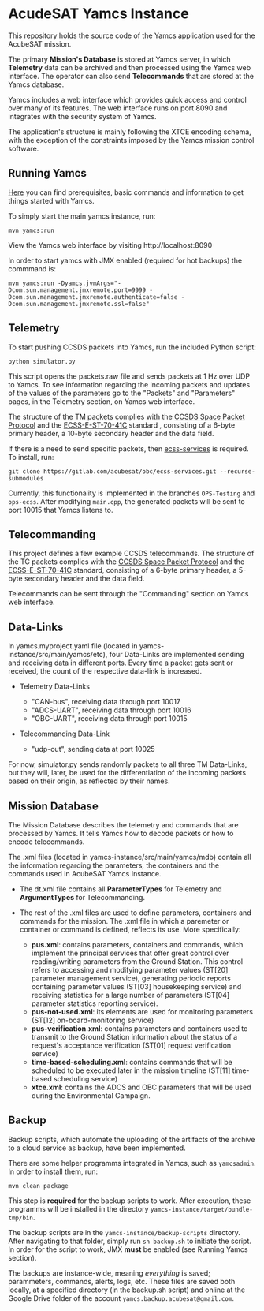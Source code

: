 # AcudeSAT Yamcs Instance

This repository holds the source code of the Yamcs application used for the AcubeSAT mission.

The primary **Mission's Database** is stored at Yamcs server, in which **Telemetry** data can be archived and then processed using the Yamcs web interface. The operator can also send **Telecommands** that are stored at the Yamcs database.

Yamcs includes a web interface which provides quick access and control over many of its features. The web interface runs on port 8090 and integrates with the security system of Yamcs.

The application's structure is mainly following the XTCE encoding schema, with the exception of the constraints imposed by the Yamcs mission control software.


## Running Yamcs

[Here](https://yamcs.org/getting-started) you can find prerequisites, basic commands and information to get things started with Yamcs.

To simply start the main yamcs instance, run:

    mvn yamcs:run

View the Yamcs web interface by visiting http://localhost:8090

In order to start yamcs with JMX enabled (required for hot backups) the commmand is:

    mvn yamcs:run -Dyamcs.jvmArgs="-Dcom.sun.management.jmxremote.port=9999 -Dcom.sun.management.jmxremote.authenticate=false -Dcom.sun.management.jmxremote.ssl=false"

## Telemetry

To start pushing CCSDS packets into Yamcs, run the included Python script:

    python simulator.py

This script opens the packets.raw file and sends packets at 1 Hz over UDP to Yamcs. To see information regarding the incoming packets and updates of the values of the parameters go to the "Packets" and "Parameters" pages, in the Telemetry section, on Yamcs web interface. 

The structure of the TM packets complies with the [CCSDS Space Packet Protocol](https://public.ccsds.org/Pubs/133x0b2e1.pdf#page=32) and the [ECSS-E-ST-70-41C](https://ecss.nl/standard/ecss-e-st-70-41c-space-engineering-telemetry-and-telecommand-packet-utilization-15-april-2016/) standard , consisting of a 6-byte primary header, a 10-byte secondary header and the data field.

If there is a need to send specific packets, then [ecss-services](https://gitlab.com/acubesat/obc/ecss-services) is required. To install, run:

    git clone https://gitlab.com/acubesat/obc/ecss-services.git --recurse-submodules

Currently, this functionality is implemented in the branches `OPS-Testing` and `ops-ecss`. After modifying `main.cpp`, the generated packets will be sent to port 10015 that Yamcs listens to.

## Telecommanding

This project defines a few example CCSDS telecommands. The structure of the TC packets complies with the [CCSDS Space Packet Protocol](https://public.ccsds.org/Pubs/133x0b2e1.pdf#page=32) and the [ECSS-E-ST-70-41C](https://ecss.nl/standard/ecss-e-st-70-41c-space-engineering-telemetry-and-telecommand-packet-utilization-15-april-2016/) standard, consisting of a 6-byte primary header, a 5-byte secondary header and the data field.

Telecommands can be sent through the "Commanding" section on Yamcs web interface.

## Data-Links

In yamcs.myproject.yaml file (located in yamcs-instance/src/main/yamcs/etc), four Data-Links are implemented sending and receiving data in different ports. Every time a packet gets sent or received, the count of the respective data-link is increased.

* Telemetry Data-Links 
    * "CAN-bus", receiving data through port 10017
    * "ADCS-UART", receiving data through port 10016
    * "OBC-UART", receiving data through port 10015

* Telecommanding Data-Link
    * "udp-out", sending data at port 10025

For now, simulator.py sends randomly packets to all three TM Data-Links, but they will, later, be used for the differentiation of the incoming packets based on their origin, as reflected by their names.

## Mission Database

The Mission Database describes the telemetry and commands that are processed by Yamcs. It tells Yamcs how to decode packets or how to encode telecommands. 

The .xml files (located in yamcs-instance/src/main/yamcs/mdb) contain all the information regarding the parameters, the containers and the commands used in AcubeSAT Yamcs Instance.

* The dt.xml file contains all **ParameterTypes** for Telemetry and **ArgumentTypes** for Telecommanding.

* The rest of the .xml files are used to define parameters, containers and commands for the mission. The .xml file in which a paremeter or container or command is defined, reflects its use. More specifically:
    * **pus.xml**: contains parameters, containers and commands, which implement the principal services that offer great control over reading/writing parameters from the Ground Station. This control refers to accessing and modifying parameter values (ST[20] parameter management service), generating periodic reports containing parameter values (ST[03] housekeeping service) and receiving statistics for a large number of parameters (ST[04] parameter statistics reporting service).
    * **pus-not-used.xml**: its elements are used for monitoring parameters (ST[12] on-board-monitoring service) 
    * **pus-verification.xml**: contains parameters and containers used to transmit to the Ground Station information about the status of a request's acceptance verification (ST[01] request verification service)
    * **time-based-scheduling.xml**: contains commands that will be scheduled to be executed later in the mission timeline (ST[11] time-based scheduling service)
    * **xtce.xml**: contains the ADCS and OBC parameters that will be used during the Environmental Campaign. 

## Backup

Backup scripts, which automate the uploading of the artifacts of the archive to a cloud service as backup, have been implemented.

There are some helper programms integrated in Yamcs, such as `yamcsadmin`. In order to install them, run:

    mvn clean package

This step is **required** for the backup scripts to work. After execution, these programms will be installed in the directory `yamcs-instance/target/bundle-tmp/bin`.

The backup scripts are in the `yamcs-instance/backup-scripts` directory. After navigating to that folder, simply run `sh backup.sh` to initiate the script. In order for the script to work, JMX **must** be enabled (see Running Yamcs section).

The backups are instance-wide, meaning *everything* is saved; parammeters, commands, alerts, logs, etc. These files are saved both locally, at a specified directory (in the backup.sh script) and online at the Google Drive folder of the account `yamcs.backup.acubesat@gmail.com`.


